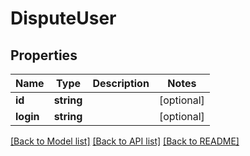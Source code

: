 # DisputeUser

## Properties
Name | Type | Description | Notes
------------ | ------------- | ------------- | -------------
**id** | **string** |  | [optional] 
**login** | **string** |  | [optional] 

[[Back to Model list]](../../README.md#documentation-for-models) [[Back to API list]](../../README.md#documentation-for-api-endpoints) [[Back to README]](../../README.md)

